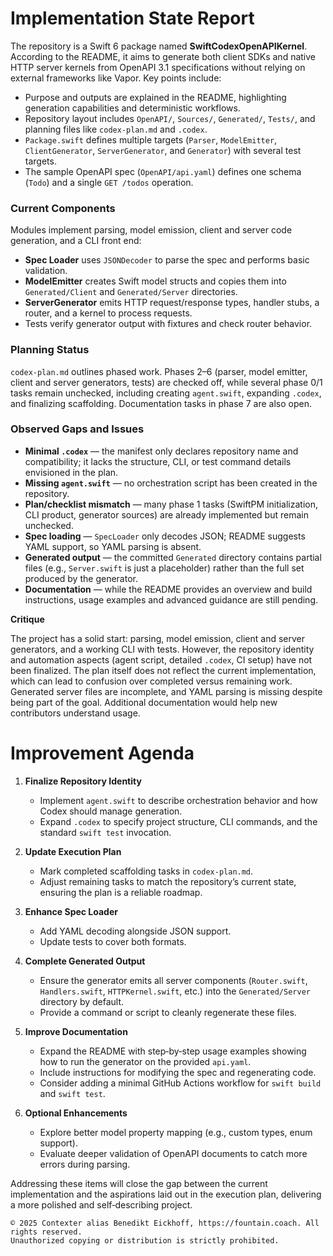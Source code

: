 # Implementation State Report

The repository is a Swift 6 package named **SwiftCodexOpenAPIKernel**. According to the README, it aims to generate both client SDKs and native HTTP server kernels from OpenAPI 3.1 specifications without relying on external frameworks like Vapor. Key points include:

- Purpose and outputs are explained in the README, highlighting generation capabilities and deterministic workflows.
- Repository layout includes `OpenAPI/`, `Sources/`, `Generated/`, `Tests/`, and planning files like `codex-plan.md` and `.codex`.
- `Package.swift` defines multiple targets (`Parser`, `ModelEmitter`, `ClientGenerator`, `ServerGenerator`, and `Generator`) with several test targets.
- The sample OpenAPI spec (`OpenAPI/api.yaml`) defines one schema (`Todo`) and a single `GET /todos` operation.

### Current Components
Modules implement parsing, model emission, client and server code generation, and a CLI front end:

- **Spec Loader** uses `JSONDecoder` to parse the spec and performs basic validation.
- **ModelEmitter** creates Swift model structs and copies them into `Generated/Client` and `Generated/Server` directories.
- **ServerGenerator** emits HTTP request/response types, handler stubs, a router, and a kernel to process requests.
- Tests verify generator output with fixtures and check router behavior.

### Planning Status
`codex-plan.md` outlines phased work. Phases 2–6 (parser, model emitter, client and server generators, tests) are checked off, while several phase 0/1 tasks remain unchecked, including creating `agent.swift`, expanding `.codex`, and finalizing scaffolding. Documentation tasks in phase 7 are also open.

### Observed Gaps and Issues
- **Minimal `.codex`** — the manifest only declares repository name and compatibility; it lacks the structure, CLI, or test command details envisioned in the plan.
- **Missing `agent.swift`** — no orchestration script has been created in the repository.
- **Plan/checklist mismatch** — many phase 1 tasks (SwiftPM initialization, CLI product, generator sources) are already implemented but remain unchecked.
- **Spec loading** — `SpecLoader` only decodes JSON; README suggests YAML support, so YAML parsing is absent.
- **Generated output** — the committed `Generated` directory contains partial files (e.g., `Server.swift` is just a placeholder) rather than the full set produced by the generator.
- **Documentation** — while the README provides an overview and build instructions, usage examples and advanced guidance are still pending.

**Critique**

The project has a solid start: parsing, model emission, client and server generators, and a working CLI with tests. However, the repository identity and automation aspects (agent script, detailed `.codex`, CI setup) have not been finalized. The plan itself does not reflect the current implementation, which can lead to confusion over completed versus remaining work. Generated server files are incomplete, and YAML parsing is missing despite being part of the goal. Additional documentation would help new contributors understand usage.

# Improvement Agenda

1. **Finalize Repository Identity**
   - Implement `agent.swift` to describe orchestration behavior and how Codex should manage generation.
   - Expand `.codex` to specify project structure, CLI commands, and the standard `swift test` invocation.

2. **Update Execution Plan**
   - Mark completed scaffolding tasks in `codex-plan.md`.
   - Adjust remaining tasks to match the repository’s current state, ensuring the plan is a reliable roadmap.

3. **Enhance Spec Loader**
   - Add YAML decoding alongside JSON support.
   - Update tests to cover both formats.

4. **Complete Generated Output**
   - Ensure the generator emits all server components (`Router.swift`, `Handlers.swift`, `HTTPKernel.swift`, etc.) into the `Generated/Server` directory by default.
   - Provide a command or script to cleanly regenerate these files.

5. **Improve Documentation**
   - Expand the README with step‑by‑step usage examples showing how to run the generator on the provided `api.yaml`.
   - Include instructions for modifying the spec and regenerating code.
   - Consider adding a minimal GitHub Actions workflow for `swift build` and `swift test`.

6. **Optional Enhancements**
   - Explore better model property mapping (e.g., custom types, enum support).
   - Evaluate deeper validation of OpenAPI documents to catch more errors during parsing.

Addressing these items will close the gap between the current implementation and the aspirations laid out in the execution plan, delivering a more polished and self‑describing project.

```
© 2025 Contexter alias Benedikt Eickhoff, https://fountain.coach. All rights reserved.
Unauthorized copying or distribution is strictly prohibited.
```
